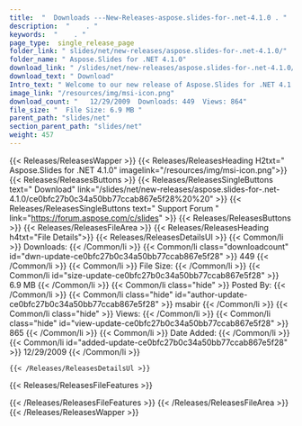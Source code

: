 ```yaml
---
title:  "  Downloads ---New-Releases-aspose.slides-for-.net-4.1.0 . " 
description:  "    . " 
keywords:  "    . " 
page_type:  single_release_page
folder_link: " slides/net/new-releases/aspose.slides-for-.net-4.1.0/"
folder_name: " Aspose.Slides for .NET 4.1.0"
download_link: " /slides/net/new-releases/aspose.slides-for-.net-4.1.0/ce0bfc27b0c34a50bb77ccab867e5f28"
download_text: " Download"
Intro_text: " Welcome to our new release of Aspose.Slides for .NET 4.1.0. This release fixes a..."
image_link: "/resources/img/msi-icon.png"
download_count: "   12/29/2009  Downloads: 449  Views: 864"
file_size: "  File Size: 6.9 MB "
parent_path: "slides/net"
section_parent_path: "slides/net"
weight: 457
---
```


{{< Releases/ReleasesWapper >}}
  {{< Releases/ReleasesHeading H2txt=" Aspose.Slides for .NET 4.1.0" imagelink="/resources/img/msi-icon.png">}}
  {{< Releases/ReleasesButtons >}}
    {{< Releases/ReleasesSingleButtons text=" Download" link="/slides/net/new-releases/aspose.slides-for-.net-4.1.0/ce0bfc27b0c34a50bb77ccab867e5f28%20%20" >}}
    {{< Releases/ReleasesSingleButtons text=" Support Forum " link="https://forum.aspose.com/c/slides" >}}
  {{< Releases/ReleasesButtons >}}
  {{< Releases/ReleasesFileArea >}}
    {{< Releases/ReleasesHeading h4txt="File Details">}}
    {{< Releases/ReleasesDetailsUl >}}
            {{< Common/li  >}} Downloads: {{< /Common/li >}} 
      {{< Common/li class="downloadcount" id="dwn-update-ce0bfc27b0c34a50bb77ccab867e5f28" >}} 449 {{< /Common/li >}} 
      {{< Common/li  >}} File Size: {{< /Common/li >}} 
      {{< Common/li id="size-update-ce0bfc27b0c34a50bb77ccab867e5f28" >}} 6.9 MB {{< /Common/li >}} 
      {{< Common/li  class="hide" >}} Posted By: {{< /Common/li >}} 
      {{< Common/li class="hide" id="author-update-ce0bfc27b0c34a50bb77ccab867e5f28" >}} msabir {{< /Common/li >}} 
      {{< Common/li class="hide"  >}} Views: {{< /Common/li >}} 
      {{< Common/li class="hide" id="view-update-ce0bfc27b0c34a50bb77ccab867e5f28" >}} 865 {{< /Common/li >}} 
      {{< Common/li  >}} Date Added: {{< /Common/li >}} 
      {{< Common/li id="added-update-ce0bfc27b0c34a50bb77ccab867e5f28" >}} 12/29/2009 {{< /Common/li >}} 

    {{< /Releases/ReleasesDetailsUl >}}

  {{< Releases/ReleasesFileFeatures >}}
      
  {{< /Releases/ReleasesFileFeatures >}}
 {{< /Releases/ReleasesFileArea >}}
{{< /Releases/ReleasesWapper >}}


